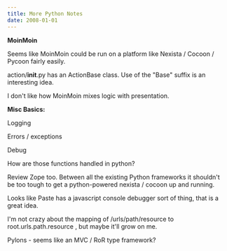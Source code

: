 ```yaml
---
title: More Python Notes
date: 2008-01-01
---
```

<strong>MoinMoin</strong>

Seems like MoinMoin could be run on a platform like Nexista / Cocoon / Pycoon fairly easily.

action/__init__.py has an ActionBase class. Use of the "Base" suffix is an interesting idea.

I don't like how MoinMoin mixes logic with presentation.

<strong>Misc Basics: </strong>

Logging

Errors / exceptions

Debug

How are those functions handled in python?

Review Zope too. Between all the existing Python frameworks it shouldn't be too tough to get a python-powered nexista / cocoon up and running.

Looks like Paste has a javascript console debugger sort of thing, that is a great idea.

I'm not crazy about the mapping of /urls/path/resource to root.urls.path.resource , but maybe it'll grow on me.

Pylons - seems like an MVC / RoR type framework?

